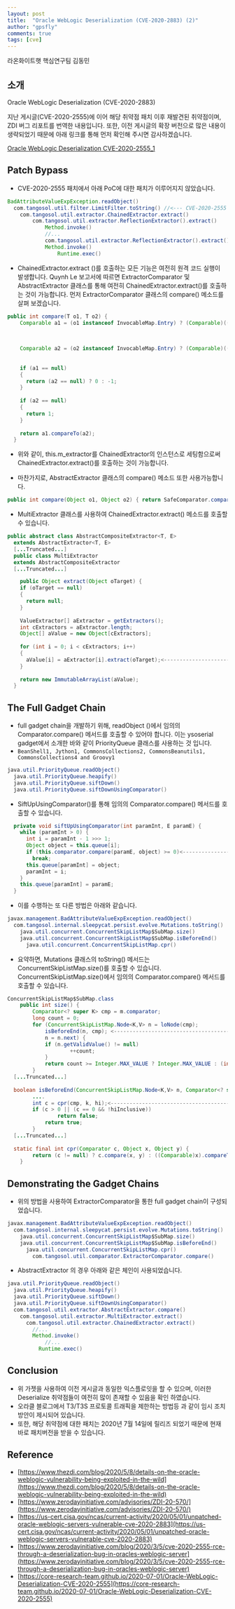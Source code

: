```yaml
---
layout: post
title:  "Oracle WebLogic Deserialization (CVE-2020-2883) (2)"
author: "gpsfly"
comments: true
tags: [cve]
---
```


라온화이트햇 핵심연구팀 김동민

## 소개

Oracle WebLogic Deserialization (CVE-2020-2883)

지난 게시글(CVE-2020-2555)에 이어 해당 취약점 패치 이후 재발견된 취약점이며, ZDI 버그 리포트를 번역한 내용입니다. 또한, 이전 게시글의 확장 버전으로 많은 내용이 생략되었기 때문에 아래 링크를 통해 먼저 확인해 주시면 감사하겠습니다.

[Oracle WebLogic Deserialization CVE-2020-2555_1](https://core-research-team.github.io/2020-07-01/Oracle-WebLogic-Deserialization-CVE-2020-2555)

## Patch Bypass

- CVE-2020-2555 패치에서 아래 PoC에 대한 패치가 이루어지지 않았습니다.

```java
BadAttributeValueExpException.readObject()
  com.tangosol.util.filter.LimitFilter.toString() //<--- CVE-2020-2555 patched here
    com.tangosol.util.extractor.ChainedExtractor.extract()
        com.tangosol.util.extractor.ReflectionExtractor().extract()
            Method.invoke()
            //...
            com.tangosol.util.extractor.ReflectionExtractor().extract()
            Method.invoke()
                Runtime.exec()
```

- ChainedExtractor.extract ()를 호출하는 모든 기능은 여전히 원격 코드 실행이 발생합니다. Quynh Le 보고서에 따르면 ExtractorComparator 및 AbstractExtractor 클래스를 통해 여전히 ChainedExtractor.extract()를 호출하는 것이 가능합니다. 먼저 ExtractorComparator 클래스의 compare() 메소드를 살펴 보겠습니다.

```java
public int compare(T o1, T o2) {
    Comparable a1 = (o1 instanceof InvocableMap.Entry) ? (Comparable)((InvocableMap.Entry)o1).extract(this.m_extractor) 
                                                                                : (Comparable)this.m_extractor.extract(o1);

    
    Comparable a2 = (o2 instanceof InvocableMap.Entry) ? (Comparable)((InvocableMap.Entry)o2).extract(this.m_extractor)
                                                                                 : (Comparable)this.m_extractor.extract(o2);
    
    if (a1 == null)
    {
      return (a2 == null) ? 0 : -1;
    }
    
    if (a2 == null)
    {
      return 1;
    }
    
    return a1.compareTo(a2);
  }
```

- 위와 같이, this.m_extractor를 ChainedExtractor의 인스턴스로 세팅함으로써 ChainedExtractor.extract()를 호출하는 것이 가능합니다.

- 마찬가지로, AbstractExtractor 클래스의 compare() 메소드 또한 사용가능합니다.

```java
public int compare(Object o1, Object o2) { return SafeComparator.compareSafe(null, extract(o1), extract(o2)); }
```

- MultiExtractor 클래스를 사용하여 ChainedExtractor.extract() 메소드를 호출할 수 있습니다.

```java
public abstract class AbstractCompositeExtractor<T, E>
  extends AbstractExtractor<T, E>
  [...Truncated...]
  public class MultiExtractor
  extends AbstractCompositeExtractor
  [...Truncated...]

    public Object extract(Object oTarget) {
    if (oTarget == null)
    {
      return null;
    }
    
    ValueExtractor[] aExtractor = getExtractors();
    int cExtractors = aExtractor.length;
    Object[] aValue = new Object[cExtractors];
    
    for (int i = 0; i < cExtractors; i++)
    {
      aValue[i] = aExtractor[i].extract(oTarget);<-----------------------
    }
    
    return new ImmutableArrayList(aValue);
  }
```

## The Full Gadget Chain

- full gadget chain을 개발하기 위해, readObject ()에서 임의의 Comparator.compare() 메서드를 호출할 수 있어야 합니다. 이는 ysoserial gadget에서 소개한 바와 같이 PriorityQueue 클래스를 사용하는 것 입니다.
- `BeanShell1, Jython1, CommonsCollections2, CommonsBeanutils1, CommonsCollections4 and Groovy1`

```java
java.util.PriorityQueue.readObject()
  java.util.PriorityQueue.heapify()
  java.util.PriorityQueue.siftDown()
  java.util.PriorityQueue.siftDownUsingComparator()
```

- SiftUpUsingComparator()를 통해 임의의 Comparator.compare() 메서드를 호출할 수 있습니다.

```java
  private void siftUpUsingComparator(int paramInt, E paramE) {
    while (paramInt > 0) {
      int i = paramInt - 1 >>> 1;
      Object object = this.queue[i];
      if (this.comparator.compare(paramE, object) >= 0)<----------------
        break; 
      this.queue[paramInt] = object;
      paramInt = i;
    } 
    this.queue[paramInt] = paramE;
  }
```

- 이를 수행하는 또 다른 방법은 아래와 같습니다.

```java
javax.management.BadAttributeValueExpException.readObject()  
  com.tangosol.internal.sleepycat.persist.evolve.Mutations.toString()
    java.util.concurrent.ConcurrentSkipListMap$SubMap.size()
    java.util.concurrent.ConcurrentSkipListMap$SubMap.isBeforeEnd()
      java.util.concurrent.ConcurrentSkipListMap.cpr()
```

- 요약하면, Mutations 클래스의 toString() 메서드는 ConcurrentSkipListMap.size()를 호출할 수 있습니다. ConcurrentSkipListMap.size()에서 임의의 Comparator.compare() 메서드를 호출할 수 있습니다.

```java
ConcurrentSkipListMap$SubMap.class
    public int size() {
        Comparator<? super K> cmp = m.comparator;
        long count = 0;
        for (ConcurrentSkipListMap.Node<K,V> n = loNode(cmp);
            isBeforeEnd(n, cmp); <---------------------------------------------------
            n = n.next) {
            if (n.getValidValue() != null)
                    ++count;
            }
            return count >= Integer.MAX_VALUE ? Integer.MAX_VALUE : (int)count;
        }
  [...Truncated...]
    
  boolean isBeforeEnd(ConcurrentSkipListMap.Node<K,V> n, Comparator<? super K> cmp) {
        ....
        int c = cpr(cmp, k, hi);<------------------------------------------------------
        if (c > 0 || (c == 0 && !hiInclusive))
                return false;
            return true;
        } 
  [...Truncated...]
  
  static final int cpr(Comparator c, Object x, Object y) {
        return (c != null) ? c.compare(x, y) : ((Comparable)x).compareTo(y); <--------
    }
```

## Demonstrating the Gadget Chains

- 위의 방법을 사용하여 ExtractorComparator을 통한 full gadget chain이 구성되었습니다.

```java
javax.management.BadAttributeValueExpException.readObject()  
  com.tangosol.internal.sleepycat.persist.evolve.Mutations.toString()
    java.util.concurrent.ConcurrentSkipListMap$SubMap.size()
    java.util.concurrent.ConcurrentSkipListMap$SubMap.isBeforeEnd()
      java.util.concurrent.ConcurrentSkipListMap.cpr()
        com.tangosol.util.comparator.ExtractorComparator.compare()
```

- AbstractExtractor 의 경우 아래와 같은 체인이 사용되었습니다.

```java
java.util.PriorityQueue.readObject()
  java.util.PriorityQueue.heapify()
  java.util.PriorityQueue.siftDown()
  java.util.PriorityQueue.siftDownUsingComparator()
  com.tangosol.util.extractor.AbstractExtractor.compare()
    com.tangosol.util.extractor.MultiExtractor.extract()
      com.tangosol.util.extractor.ChainedExtractor.extract()
        //...
        Method.invoke()
            //...
          Runtime.exec()
```

## Conclusion

- 위 가젯을 사용하여 이전 게시글과 동일한 익스플로잇을 할 수 있으며, 이러한 Deserialize 취약점들이 여전히 많이 존재할 수 있음을 확인 하였습니다.
- 오라클 블로그에서 T3/T3S 프로토콜 트래픽을 제한하는 방법등 과 같이 임시 조치 방안이 제시되어 있습니다.
- 또한, 해당 취약점에 대한 패치는 2020년 7월 14일에 릴리즈 되었기 때문에 현재 바로 패치버전을 받을 수 있습니다.

## Reference

- [https://www.thezdi.com/blog/2020/5/8/details-on-the-oracle-weblogic-vulnerability-being-exploited-in-the-wild](https://www.thezdi.com/blog/2020/5/8/details-on-the-oracle-weblogic-vulnerability-being-exploited-in-the-wild)
- [https://www.zerodayinitiative.com/advisories/ZDI-20-570/](https://www.zerodayinitiative.com/advisories/ZDI-20-570/)
- [https://us-cert.cisa.gov/ncas/current-activity/2020/05/01/unpatched-oracle-weblogic-servers-vulnerable-cve-2020-2883](https://us-cert.cisa.gov/ncas/current-activity/2020/05/01/unpatched-oracle-weblogic-servers-vulnerable-cve-2020-2883)
- [https://www.zerodayinitiative.com/blog/2020/3/5/cve-2020-2555-rce-through-a-deserialization-bug-in-oracles-weblogic-server](https://www.zerodayinitiative.com/blog/2020/3/5/cve-2020-2555-rce-through-a-deserialization-bug-in-oracles-weblogic-server)
- [https://core-research-team.github.io/2020-07-01/Oracle-WebLogic-Deserialization-CVE-2020-2555](https://core-research-team.github.io/2020-07-01/Oracle-WebLogic-Deserialization-CVE-2020-2555)